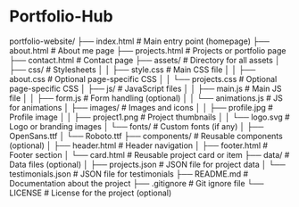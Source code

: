 # Portfolio-Hub

portfolio-website/
├── index.html            # Main entry point (homepage)
├── about.html            # About me page
├── projects.html         # Projects or portfolio page
├── contact.html          # Contact page
├── assets/               # Directory for all assets
│   ├── css/              # Stylesheets
│   │   ├── style.css     # Main CSS file
│   │   ├── about.css     # Optional page-specific CSS
│   │   └── projects.css  # Optional page-specific CSS
│   ├── js/               # JavaScript files
│   │   ├── main.js       # Main JS file
│   │   ├── form.js       # Form handling (optional)
│   │   └── animations.js # JS for animations
│   ├── images/           # Images and icons
│   │   ├── profile.jpg   # Profile image
│   │   ├── project1.png  # Project thumbnails
│   │   └── logo.svg      # Logo or branding images
│   └── fonts/            # Custom fonts (if any)
│       ├── OpenSans.ttf
│       └── Roboto.ttf
├── components/           # Reusable components (optional)
│   ├── header.html       # Header navigation
│   ├── footer.html       # Footer section
│   └── card.html         # Reusable project card or item
├── data/                 # Data files (optional)
│   ├── projects.json     # JSON file for project data
│   └── testimonials.json # JSON file for testimonials
├── README.md             # Documentation about the project
├── .gitignore            # Git ignore file
└── LICENSE               # License for the project (optional)
